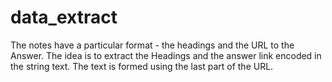 # data_extract
The notes have a particular format - the headings and the URL to the Answer. The idea is to extract the Headings and the answer link encoded in the string text. The text is formed using the last part of the URL.
